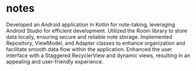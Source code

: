 # notes

Developed an Android application in Kotlin for note-taking, leveraging Android Studio for efficient development.
Utilized the Room library to store data locally, ensuring secure and reliable note storage.
Implemented Repository, ViewModel, and Adapter classes to enhance organization and facilitate smooth data flow within the application.
Enhanced the user interface with a Staggered RecyclerView and dynamic views, resulting in an appealing and user-friendly experience.
